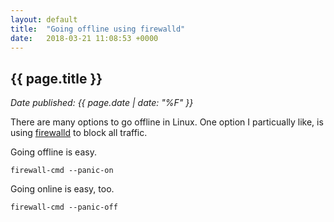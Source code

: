 ```yaml
---
layout: default
title:  "Going offline using firewalld"
date:   2018-03-21 11:08:53 +0000
---
```


## {{ page.title }}

_Date published: {{ page.date | date: "%F" }}_

There are many options to go offline in Linux.
One option I particually like, is using [firewalld](http://www.firewalld.org/) to block all traffic.

Going offline is easy.

    firewall-cmd --panic-on

Going online is easy, too.

    firewall-cmd --panic-off

